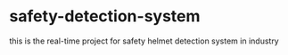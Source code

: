 # safety-detection-system
this is the real-time project for safety helmet detection system in industry 
